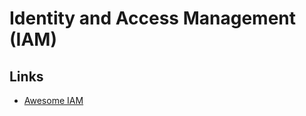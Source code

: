 # Identity and Access Management (IAM)

## Links

- [Awesome IAM](https://github.com/kdeldycke/awesome-iam)
